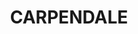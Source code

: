---
facts:
- Carpendale is located approximately 12km west of Brisbane CBD.
- The suburb is primarily residential with a mix of housing styles.
- Carpendale is known for its leafy streets and established gardens.
- The suburb is bordered by the Brisbane River.
- Carpendale is part of the Centenary Ward.
- The median house price in Carpendale is generally higher than the Brisbane average.
- Carpendale is within close proximity to Indooroopilly Shopping Centre.
- The suburb falls within the catchment area for several reputable schools.
- Carpendale has good access to public transport, including bus and train services.
- The suburb is relatively quiet and family-friendly.
historical_events: []
lastmod: '2025-04-08T02:58:18+00:00'
latitude: -27.572999
layout: suburb
longitude: 152.060385
notable_people: []
postcode: '4344'
state: QLD
title: CARPENDALE
tourist_locations: []
url: /qld/carpendale/
---